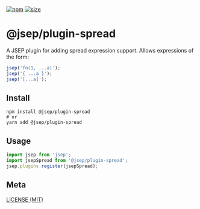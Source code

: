 [npm]: https://img.shields.io/npm/v/@jsep/plugin-spread
[npm-url]: https://www.npmjs.com/package/@jsep/plugin-spread
[size]: https://packagephobia.now.sh/badge?p=@jsep/plugin-spread
[size-url]: https://packagephobia.now.sh/result?p=@jsep/plugin-spread

[![npm][npm]][npm-url]
[![size][size]][size-url]

# @jsep/plugin-spread

A JSEP plugin for adding spread expression support. Allows expressions of the form:

```javascript
jsep('fn(1, ...a)');
jsep('{ ...a }');
jsep('[...a]');
```

## Install

```console
npm install @jsep/plugin-spread
# or
yarn add @jsep/plugin-spread
```

## Usage
```javascript
import jsep from 'jsep';
import jsepSpread from '@jsep/plugin-spread';
jsep.plugins.register(jsepSpread);
```

## Meta

[LICENSE (MIT)](/LICENSE)
